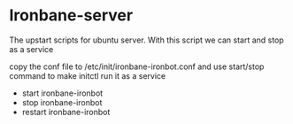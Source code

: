 Ironbane-server
===============

The upstart scripts for ubuntu server. With this script we can start and stop as a service

copy the conf file to /etc/init/ironbane-ironbot.conf and use start/stop command to make initctl run it as a service

* start ironbane-ironbot
* stop ironbane-ironbot
* restart ironbane-ironbot